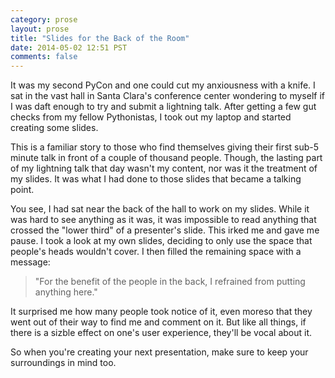 ```yaml
---
category: prose
layout: prose
title: "Slides for the Back of the Room"
date: 2014-05-02 12:51 PST
comments: false
---
```


It was my second PyCon and one could cut my anxiousness with a knife. I sat in the vast hall in Santa Clara's conference center wondering to myself if I was daft enough to try and submit a lightning talk. After getting a few gut checks from my fellow Pythonistas, I took out my laptop and started creating some slides.

This is a familiar story to those who find themselves giving their first sub-5 minute talk in front of a couple of thousand people. Though, the lasting part of my lightning talk that day wasn't my content, nor was it the treatment of my slides. It was what I had done to those slides that became a talking point.

You see, I had sat near the back of the hall to work on my slides. While it was hard to see anything as it was, it was impossible to read anything that crossed the "lower third" of a presenter's slide. This irked me and gave me pause. I took a look at my own slides, deciding to only use the space that people's heads wouldn't cover. I then filled the remaining space with a message:

> "For the benefit of the people in the back, I refrained from putting anything here."

<script async class="speakerdeck-embed" data-id="4f5e1b78ad819b0022022b6d" data-ratio="1.33333333333333" src="//speakerdeck.com/assets/embed.js"></script>

It surprised me how many people took notice of it, even moreso that they went out of their way to find me and comment on it. But like all things, if there is a sizble effect on one's user experience, they'll be vocal about it.

So when you're creating your next presentation, make sure to keep your surroundings in mind too.
